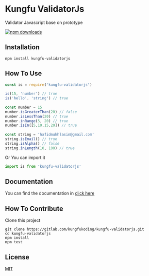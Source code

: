 # Kungfu ValidatorJs

Validator Javascript base on prototype

[![npm downloads](https://img.shields.io/npm/dm/kungfu-validatorjs.svg?style=flat-square)](https://www.npmjs.com/package/kungfu-validatorjs)

## Installation

```
npm install kungfu-validatorjs
```

## How To Use

```js
const is = require('kungfu-validatorjs')
 
is(15, 'number') // true
is('hello', 'string') // true
 
const number = 15
number.isGreaterThan(20) // false
number.isLessThan(20) // true
number.inRange(5, 20) // true
number.isIn([5,10,15,20]) // true
 
const string = 'hafidmukhlasin@gmail.com'
string.isEmail() // true
string.isAlpha() // false
string.inLength(10, 100) // true
```

Or You can import it

```js
import is from 'kungfu-validatorjs'
```

## Documentation

You can find the documentation in [click here](./doc.md)

## How To Contribute

Clone this project

```
git clone https://gitlab.com/kungfukoding/kungfu-validatorjs.git
cd kungfu-validatorjs
npm install
npm test
```


## License

[MIT](LICENSE.md)